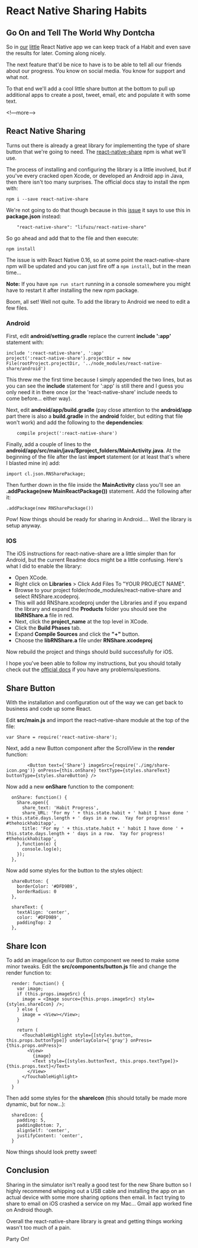 # React Native Sharing Habits

## Go On and Tell The World Why Dontcha

So in [our](http://devblog.thehoick.com/react-native/learning/2016/01/05/react-native-habit-app.html) [little](http://devblog.thehoick.com/react-native/learning/2016/01/07/react-native-saving-habits.html) React Native app we can keep track of a Habit and even save the results for later.  Coming along nicely.  

The next feature that'd be nice to have is to be able to tell all our friends about our progress.  You know on social media.  You know for support and what not.

To that end we'll add a cool little share button at the bottom to pull up additional apps to create a post, tweet, email, etc and populate it with some text.

<!—more—>

## React Native Sharing

Turns out there is already a great library for implementing the type of share button that we're going to need.  The [react-native-share](https://github.com/EstebanFuentealba/react-native-share) npm is what we'll use.

The process of installing and configuring the library is a little involved, but if you've every cracked open Xcode, or developed an Android app in Java, then there isn't too many surprises.  The official docs stay to install the npm with:

```
npm i --save react-native-share
```

We're not going to do that though because in this [issue](https://github.com/EstebanFuentealba/react-native-share/issues/6) it says to use this in **package.json** instead:

```
    "react-native-share": "lifuzu/react-native-share"
```

So go ahead and add that to the file and then execute:

```
npm install
```

The issue is with React Native 0.16, so at some point the react-native-share npm will be updated and you can just fire off a ```npm install```, but in the mean time…

**Note:** If you have ```npm run start``` running in a console somewhere you might have to restart it after installing the new npm package.

Boom, all set!  Well not quite.  To add the library to Android we need to edit a few files.

### Android

First, edit **android/setting.gradle** replace the current **include ':app'** statement with:

```
include ':react-native-share', ':app'
project(':react-native-share').projectDir = new File(rootProject.projectDir, '../node_modules/react-native-share/android')
```

This threw me the first time because I simply appended the two lines, but as you can see the **include** statement for ':app' is still there and I guess you only need it in there once (or the 'react-native-share' include needs to come before… either way). 

Next, edit **android/app/build.gradle** (pay close attention to the **android/app** part there is also a **build.gradle** in the **android** folder, but editing that file won't work) and add the following to the **dependencies**:

```
    compile project(':react-native-share')
```

Finally, add a couple of lines to the **android/app/src/main/java/$project_folders/MainActivity.java**.  At the beginning of the file after the last **import** statement (or at least that's where I blasted mine in) add:

```
import cl.json.RNSharePackage;
```

Then further down in the file inside the **MainActivity** class you'll see an **.addPackage(new MainReactPackage())** statement.  Add the following after it:

```
.addPackage(new RNSharePackage())
```

Pow! Now things should be ready for sharing in Android…. Well the library is setup anyway.

### IOS

The iOS instructions for react-native-share are a little simpler than for Android, but the current Readme docs might be a little confusing.  Here's what I did to enable the library:

* Open XCode.
* Right click on **Libraries** > Click Add Files To "YOUR PROJECT NAME".
* Browse to your project folder/node_modules/react-native-share and select RNShare.xcodeproj.
* This will add RNShare.xcodeproj under the Libraries and if you expand the library and expand the **Products** folder you should see the **libRNShare.a** file in red.
* Next, click the **project_name** at the top level in XCode.
* Click the **Build Phases** tab.
* Expand **Compile Sources** and click the **"+"** button.
* Choose the **libRNShare.a** file under **RNShare.xcodeproj**

Now rebuild the project and things should build successfully for iOS.

I hope you've been able to follow my instructions, but you should totally check out the [official docs](https://github.com/EstebanFuentealba/react-native-share) if you have any problems/questions.

## Share Button

With the installation and configuration out of the way we can get back to business and code up some React.  

Edit **src/main.js** and import the react-native-share module at the top of the file:

```
var Share = require('react-native-share');
```

Next, add a new Button component after the ScrollView in the **render** function:

```
        <Button text={'Share'} imageSrc={require('./img/share-icon.png')} onPress={this.onShare} textType={styles.shareText} buttonType={styles.shareButton} />
```

Now add a new **onShare** function to the component:

```
  onShare: function() {
    Share.open({
      share_text: 'Habit Progress',
      share_URL: 'For my ' + this.state.habit + ' habit I have done ' + this.state.days.length + ' days in a row.  Yay for progress! #thehoickhabitapp',
      title: 'For my ' + this.state.habit + ' habit I have done ' + this.state.days.length + ' days in a row.  Yay for progress! #thehoickhabitapp',
    },function(e) {
      console.log(e);
    });
  },
```

Now add some styles for the button to the styles object:

```
  shareButton: {
    borderColor: '#DFD9B9',
    borderRadius: 0
  },

  shareText: {
    textAlign: 'center',
    color: '#DFD9B9',
    paddingTop: 2
  },
```

## Share Icon

To add an image/icon to our Button component we need to make some minor tweaks.  Edit the **src/components/button.js** file and change the render function to:

```
  render: function() {
    var image;
    if (this.props.imageSrc) {
      image = <Image source={this.props.imageSrc} style={styles.shareIcon} />;
    } else {
      image = <View></View>;
    }

    return (
      <TouchableHighlight style={[styles.button, this.props.buttonType]} underlayColor={'gray'} onPress={this.props.onPress}>
        <View>
          {image}
          <Text style={[styles.buttonText, this.props.textType]}>{this.props.text}</Text>
        </View>
      </TouchableHighlight>
    )
  }
```

Then add some styles for the **shareIcon** (this should totally be made more dynamic, but for now…):

```
  shareIcon: {
    padding: 5,
    paddingBottom: 7,
    alignSelf: 'center',
    justifyContent: 'center',
  }
```

Now things should look pretty sweet!

## Conclusion

Sharing in the simulator isn't really a good test for the new Share button so I highly recommend whipping out a USB cable and installing the app on an actual device with some more sharing options then email.  In fact trying to share to email on iOS crashed a service on my Mac… Gmail app worked fine on Android though.

Overall the react-native-share library is great and getting things working wasn't too much of a pain.

Party On!
